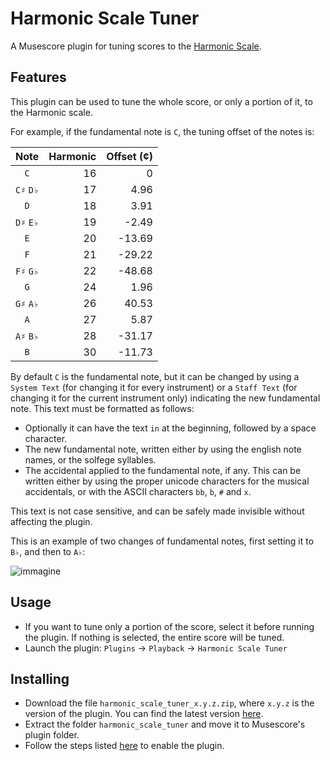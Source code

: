 # Harmonic Scale Tuner
A Musescore plugin for tuning scores to the [Harmonic Scale](https://en.wikipedia.org/wiki/Harmonic_scale).


## Features
This plugin can be used to tune the whole score, or only a portion of it, to the Harmonic scale.

For example, if the fundamental note is `C`, the tuning offset of the notes is:

| Note | Harmonic | Offset (¢) |
| :--: | -------: | ---------: |
| `C` | 16 | 0 |
| `C♯` `D♭` | 17 | 4.96 |
| `D` | 18 | 3.91 |
| `D♯` `E♭` | 19 | -2.49 |
| `E` | 20 | -13.69 |
| `F` | 21 | -29.22 |
| `F♯` `G♭` | 22 | -48.68 |
| `G` | 24 | 1.96 |
| `G♯` `A♭` | 26 | 40.53 |
| `A` | 27 | 5.87 |
| `A♯` `B♭` | 28 | -31.17 |
| `B` | 30 | -11.73 |

By default `C` is the fundamental note, but it can be changed by using a `System Text` (for changing it for every instrument) or a `Staff Text` (for changing it for the current instrument only) indicating the new fundamental note.
This text must be formatted as follows:

- Optionally it can have the text `in` at the beginning, followed by a space character.
- The new fundamental note, written either by using the english note names, or the solfege syllables.
- The accidental applied to the fundamental note, if any.  This can be written either by using the proper unicode characters for the musical accidentals, or with the ASCII characters `bb`, `b`, `#` and `x`.

This text is not case sensitive, and can be safely made invisible without affecting the plugin.

This is an example of two changes of fundamental notes, first setting it to `B♭`, and then to `A♭`:

![immagine](https://github.com/user-attachments/assets/0eb1de21-6557-4541-94fc-55b57f4c38b2)


## Usage
- If you want to tune only a portion of the score, select it before running the plugin.  If nothing is selected, the entire score will be tuned.
- Launch the plugin: `Plugins` → `Playback` → `Harmonic Scale Tuner`


## Installing
- Download the file <code>harmonic_scale_tuner_x.y.z.zip</code>, where <code>x.y.z</code> is the version of the plugin.  You can find the latest version [here](https://github.com/looptailG/musescore-harmonic-scale-tuner/releases/latest).
- Extract the folder `harmonic_scale_tuner` and move it to Musescore's plugin folder.
- Follow the steps listed [here](https://musescore.org/en/handbook/4/plugins#enable-disable) to enable the plugin.
